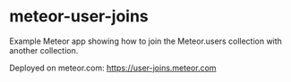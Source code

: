 meteor-user-joins
=================

Example Meteor app showing how to join the Meteor.users collection with another collection.

Deployed on meteor.com: https://user-joins.meteor.com
